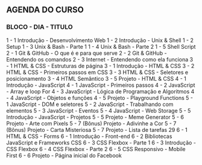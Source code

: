 ## AGENDA DO CURSO 
### BLOCO - DIA - TITULO

1 - 1 Introdução - Desenvolvimento Web
1 - 2 Introdução - Unix & Shell 
1 - 2 Setup 
1 - 3 Unix & Bash - Parte 1 
1 - 4 Unix & Bash - Parte 2 
1 - 5 Shell Script 
2 - 1 Git & GitHub - O que é e para que serve 
2 - 2 Git & GitHub - Entendendo os comandos 
2 - 3 Internet - Entendendo como ela funciona 
3 - 1 HTML & CSS - Estruturas de página
3 - 1 Introdução - HTML & CSS
3 - 2 HTML & CSS - Primeiros passos em CSS
3 - 3 HTML & CSS - Seletores e posicionamento
3 - 4 HTML Semântico
3 - 5 Projeto - HTML & CSS
4 - 1 Introdução - JavaScript
4 - 1 JavaScript - Primeiros passos
4 - 2 JavaScript - Array e loop For
4 - 3 JavaScript - Lógica de Programação e Algoritmos
4 - 4 JavaScript - Objetos e funções
4 - 5 Projeto - Playground Functions
5 - 1 JavaScript - DOM e seletores
5 - 2 JavaScript - Trabalhando com elementos
5 - 3 JavaScript - Eventos
5 - 4 JavaScript - Web Storage
5 - 5 Introdução - JavaScript - Projetos
5 - 5 Projeto - Meme Generator
5 - 6 Projeto - Arte com Pixels
5 - 7 (Bônus) Projeto - Adivinhe a Cor
5 - 7 (Bônus) Projeto - Carta Misteriosa
5 - 7 Projeto - Lista de tarefas 29
6 - 1 HTML & CSS - Forms 
6 - 1 Introdução - Front-end
6 - 2 Bibliotecas JavaScript e Frameworks CSS
6 - 3 CSS Flexbox - Parte 1 
6 - 3 Introdução - CSS Flexbox
6 - 4 CSS Flexbox - Parte 2
6 - 5 CSS Responsivo - Mobile First
6 - 6 Projeto - Página inicial do Facebook

